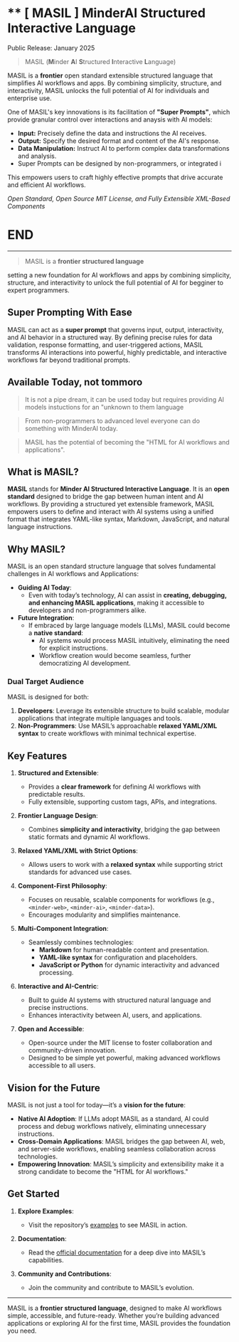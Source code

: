 # \*\* [ MASIL ] MinderAI Structured Interactive Language

Public Release: January 2025

> MASIL (**M**inder **A**I **S**tructured **I**nteractive **L**anguage)

MASIL is a **frontier** open standard extensible structured language that simplifies AI workflows and apps. By combining simplicity, structure, and interactivity, MASIL unlocks the full potential of AI for individuals and enterprise use.

One of MASIL's key innovations is its facilitation of **"Super Prompts"**, which provide granular control over interactions and anaysis with AI models:

- **Input:** Precisely define the data and instructions the AI receives.
- **Output:** Specify the desired format and content of the AI's response.
- **Data Manipulation:** Instruct AI to perform complex data transformations and analysis.
- Super Prompts can be designed by non-programmers, or integrated i

This empowers users to craft highly effective prompts that drive accurate and efficient AI workflows.

_Open Standard, Open Source MIT License, and Fully Extensible XML-Based Components_

# END

---

> MASIL is a **frontier structured language**

setting a new foundation for AI workflows and apps by combining simplicity, structure, and interactivity to unlock the full potential of AI for begginer to expert programmers.

## Super Prompting With Ease

MASIL can act as a **super prompt** that governs input, output, interactivity, and AI behavior in a structured way. By defining precise rules for data validation, response formatting, and user-triggered actions, MASIL transforms AI interactions into powerful, highly predictable, and interactive workflows far beyond traditional prompts.

## Available Today, not tommoro

> It is not a pipe dream, it can be used today but requires providing AI models instuctions for an "unknown to them language

> From non-programmers to advanced level everyone can do something with MinderAI today.

> MASIL has the potential of becoming the "HTML for AI workflows and applications".

## What is MASIL?

**MASIL** stands for **Minder AI Structured Interactive Language**. It is an **open standard** designed to bridge the gap between human intent and AI workflows. By providing a structured yet extensible framework, MASIL empowers users to define and interact with AI systems using a unified format that integrates YAML-like syntax, Markdown, JavaScript, and natural language instructions.

## Why MASIL?

MASIL is an open standard structure language that solves fundamental challenges in AI workflows and Applications:

- **Guiding AI Today**:
  - Even with today’s technology, AI can assist in **creating, debugging, and enhancing MASIL applications**, making it accessible to developers and non-programmers alike.
- **Future Integration**:
  - If embraced by large language models (LLMs), MASIL could become a **native standard**:
    - AI systems would process MASIL intuitively, eliminating the need for explicit instructions.
    - Workflow creation would become seamless, further democratizing AI development.

### Dual Target Audience

MASIL is designed for both:

1. **Developers**: Leverage its extensible structure to build scalable, modular applications that integrate multiple languages and tools.
2. **Non-Programmers**: Use MASIL’s approachable **relaxed YAML/XML syntax** to create workflows with minimal technical expertise.

## Key Features

1. **Structured and Extensible**:

   - Provides a **clear framework** for defining AI workflows with predictable results.
   - Fully extensible, supporting custom tags, APIs, and integrations.

2. **Frontier Language Design**:

   - Combines **simplicity and interactivity**, bridging the gap between static formats and dynamic AI workflows.

3. **Relaxed YAML/XML with Strict Options**:

   - Allows users to work with a **relaxed syntax** while supporting strict standards for advanced use cases.

4. **Component-First Philosophy**:

   - Focuses on reusable, scalable components for workflows (e.g., `<minder-web>`, `<minder-ai>`, `<minder-data>`).
   - Encourages modularity and simplifies maintenance.

5. **Multi-Component Integration**:

   - Seamlessly combines technologies:
     - **Markdown** for human-readable content and presentation.
     - **YAML-like syntax** for configuration and placeholders.
     - **JavaScript or Python** for dynamic interactivity and advanced processing.

6. **Interactive and AI-Centric**:

   - Built to guide AI systems with structured natural language and precise instructions.
   - Enhances interactivity between AI, users, and applications.

7. **Open and Accessible**:
   - Open-source under the MIT license to foster collaboration and community-driven innovation.
   - Designed to be simple yet powerful, making advanced workflows accessible to all users.

## Vision for the Future

MASIL is not just a tool for today—it’s a **vision for the future**:

- **Native AI Adoption**: If LLMs adopt MASIL as a standard, AI could process and debug workflows natively, eliminating unnecessary instructions.
- **Cross-Domain Applications**: MASIL bridges the gap between AI, web, and server-side workflows, enabling seamless collaboration across technologies.
- **Empowering Innovation**: MASIL’s simplicity and extensibility make it a strong candidate to become the "HTML for AI workflows."

## Get Started

1. **Explore Examples**:

   - Visit the repository’s [examples](https://github.com/aiminder/examples) to see MASIL in action.

2. **Documentation**:

   - Read the [official documentation](https://github.com/aiminder/docs) for a deep dive into MASIL’s capabilities.

3. **Community and Contributions**:
   - Join the community and contribute to MASIL’s evolution.

---

MASIL is a **frontier structured language**, designed to make AI workflows simple, accessible, and future-ready. Whether you’re building advanced applications or exploring AI for the first time, MASIL provides the foundation you need.
